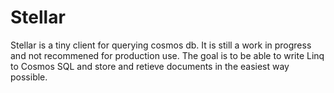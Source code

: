 # Stellar

Stellar is a tiny client for querying cosmos db. It is still a work in progress and not recommened for production use. The goal is to be able to write Linq to Cosmos SQL and store and retieve documents in the easiest way possible. 

